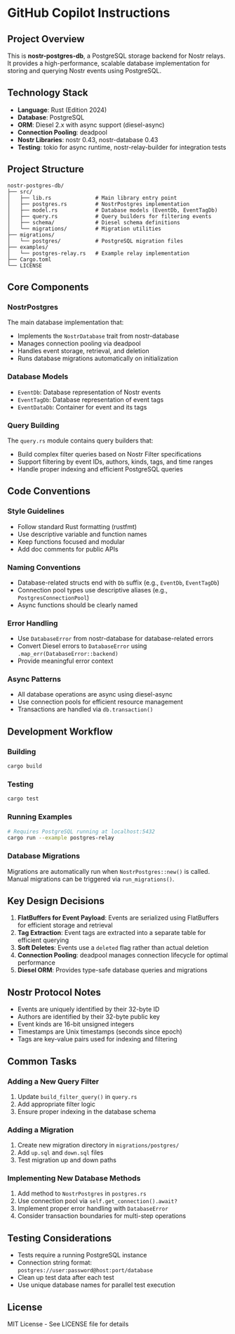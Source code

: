 # GitHub Copilot Instructions

## Project Overview

This is **nostr-postgres-db**, a PostgreSQL storage backend for Nostr relays. It provides a high-performance, scalable database implementation for storing and querying Nostr events using PostgreSQL.

## Technology Stack

- **Language**: Rust (Edition 2024)
- **Database**: PostgreSQL
- **ORM**: Diesel 2.x with async support (diesel-async)
- **Connection Pooling**: deadpool
- **Nostr Libraries**: nostr 0.43, nostr-database 0.43
- **Testing**: tokio for async runtime, nostr-relay-builder for integration tests

## Project Structure

```
nostr-postgres-db/
├── src/
│   ├── lib.rs              # Main library entry point
│   ├── postgres.rs         # NostrPostgres implementation
│   ├── model.rs            # Database models (EventDb, EventTagDb)
│   ├── query.rs            # Query builders for filtering events
│   ├── schema/             # Diesel schema definitions
│   └── migrations/         # Migration utilities
├── migrations/
│   └── postgres/           # PostgreSQL migration files
├── examples/
│   └── postgres-relay.rs   # Example relay implementation
├── Cargo.toml
└── LICENSE
```

## Core Components

### NostrPostgres
The main database implementation that:
- Implements the `NostrDatabase` trait from nostr-database
- Manages connection pooling via deadpool
- Handles event storage, retrieval, and deletion
- Runs database migrations automatically on initialization

### Database Models
- `EventDb`: Database representation of Nostr events
- `EventTagDb`: Database representation of event tags
- `EventDataDb`: Container for event and its tags

### Query Building
The `query.rs` module contains query builders that:
- Build complex filter queries based on Nostr Filter specifications
- Support filtering by event IDs, authors, kinds, tags, and time ranges
- Handle proper indexing and efficient PostgreSQL queries

## Code Conventions

### Style Guidelines
- Follow standard Rust formatting (rustfmt)
- Use descriptive variable and function names
- Keep functions focused and modular
- Add doc comments for public APIs

### Naming Conventions
- Database-related structs end with `Db` suffix (e.g., `EventDb`, `EventTagDb`)
- Connection pool types use descriptive aliases (e.g., `PostgresConnectionPool`)
- Async functions should be clearly named

### Error Handling
- Use `DatabaseError` from nostr-database for database-related errors
- Convert Diesel errors to `DatabaseError` using `.map_err(DatabaseError::backend)`
- Provide meaningful error context

### Async Patterns
- All database operations are async using diesel-async
- Use connection pools for efficient resource management
- Transactions are handled via `db.transaction()`

## Development Workflow

### Building
```bash
cargo build
```

### Testing
```bash
cargo test
```

### Running Examples
```bash
# Requires PostgreSQL running at localhost:5432
cargo run --example postgres-relay
```

### Database Migrations
Migrations are automatically run when `NostrPostgres::new()` is called. Manual migrations can be triggered via `run_migrations()`.

## Key Design Decisions

1. **FlatBuffers for Event Payload**: Events are serialized using FlatBuffers for efficient storage and retrieval
2. **Tag Extraction**: Event tags are extracted into a separate table for efficient querying
3. **Soft Deletes**: Events use a `deleted` flag rather than actual deletion
4. **Connection Pooling**: deadpool manages connection lifecycle for optimal performance
5. **Diesel ORM**: Provides type-safe database queries and migrations

## Nostr Protocol Notes

- Events are uniquely identified by their 32-byte ID
- Authors are identified by their 32-byte public key
- Event kinds are 16-bit unsigned integers
- Timestamps are Unix timestamps (seconds since epoch)
- Tags are key-value pairs used for indexing and filtering

## Common Tasks

### Adding a New Query Filter
1. Update `build_filter_query()` in `query.rs`
2. Add appropriate filter logic
3. Ensure proper indexing in the database schema

### Adding a Migration
1. Create new migration directory in `migrations/postgres/`
2. Add `up.sql` and `down.sql` files
3. Test migration up and down paths

### Implementing New Database Methods
1. Add method to `NostrPostgres` in `postgres.rs`
2. Use connection pool via `self.get_connection().await?`
3. Implement proper error handling with `DatabaseError`
4. Consider transaction boundaries for multi-step operations

## Testing Considerations

- Tests require a running PostgreSQL instance
- Connection string format: `postgres://user:password@host:port/database`
- Clean up test data after each test
- Use unique database names for parallel test execution

## License

MIT License - See LICENSE file for details
